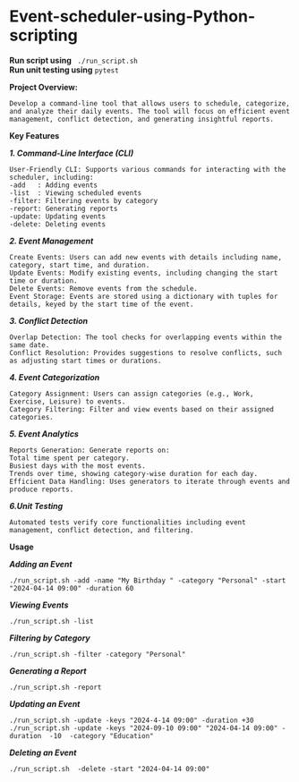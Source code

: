 # Event-scheduler-using-Python-scripting

**Run script using**  ``` ./run_script.sh```  
**Run unit testing using**  ```pytest ```   


**Project Overview:**

``
Develop a command-line tool that allows users to schedule, categorize, and analyze their daily events. The tool will focus on efficient event management, conflict detection, and generating insightful reports.
``


**Key Features**

***1. Command-Line Interface (CLI)***
```
User-Friendly CLI: Supports various commands for interacting with the scheduler, including:
-add   : Adding events 
-list  : Viewing scheduled events 
-filter: Filtering events by category
-report: Generating reports         
-update: Updating events           
-delete: Deleting events  

```

***2. Event Management***
```
Create Events: Users can add new events with details including name, category, start time, and duration.
Update Events: Modify existing events, including changing the start time or duration.
Delete Events: Remove events from the schedule.
Event Storage: Events are stored using a dictionary with tuples for details, keyed by the start time of the event.

```

***3. Conflict Detection***
```
Overlap Detection: The tool checks for overlapping events within the same date.
Conflict Resolution: Provides suggestions to resolve conflicts, such as adjusting start times or durations.
```
***4. Event Categorization***
```
Category Assignment: Users can assign categories (e.g., Work, Exercise, Leisure) to events.
Category Filtering: Filter and view events based on their assigned categories.
```
***5. Event Analytics***
```
Reports Generation: Generate reports on:
Total time spent per category.
Busiest days with the most events.
Trends over time, showing category-wise duration for each day.
Efficient Data Handling: Uses generators to iterate through events and produce reports.
```


***6.Unit Testing***
```
Automated tests verify core functionalities including event management, conflict detection, and filtering.

```


**Usage**


***Adding an Event***
```
./run_script.sh -add -name "My Birthday " -category "Personal" -start "2024-04-14 09:00" -duration 60
```
***Viewing Events***
```
./run_script.sh -list

```

***Filtering by Category***
```
./run_script.sh -filter -category "Personal"

```
***Generating a Report***
```
./run_script.sh -report
```

***Updating an Event***
```
./run_script.sh -update -keys "2024-4-14 09:00" -duration +30
./run_script.sh -update -keys "2024-09-10 09:00" "2024-04-14 09:00" -duration  -10  -category "Education"
```

***Deleting an Event***
```
./run_script.sh  -delete -start "2024-04-14 09:00"

```
